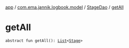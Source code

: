 [app](../../index.md) / [com.ema.jannik.logbook.model](../index.md) / [StageDao](index.md) / [getAll](./get-all.md)

# getAll

`abstract fun getAll(): `[`List`](https://kotlinlang.org/api/latest/jvm/stdlib/kotlin.collections/-list/index.html)`<`[`Stage`](../-stage/index.md)`>`